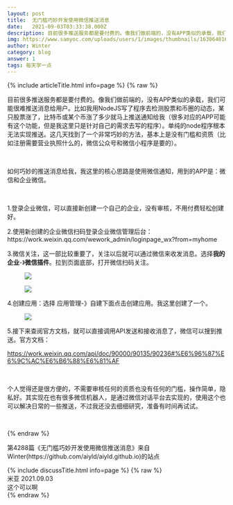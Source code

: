 ```yaml
---
layout: post
title:  无门槛巧妙开发使用微信推送消息
date:   2021-09-03T03:33:38.000Z
description: 目前很多推送服务都是要付费的。像我们做前端的，没有APP类似的承载，我们可能很难推送消息给用户。比如我用NodeJS写了程序去检测股票和币圈的动态，某只股票涨了...
img: https://www.samyoc.com/uploads/users/1/images/thumbnails/1630640160524.jpg
author: Winter
category: blog
answer: 1
tags: 每天学一点
---
```

<div class="article-root">
  <div class="article">
    {% include articleTitle.html info=page %}
    {% raw %}
    <div class="article-content"><p>目前很多推送服务都是要付费的。像我们做前端的，没有APP类似的承载，我们可能很难推送消息给用户。比如我用NodeJS写了程序去检测股票和币圈的动态，某只股票涨了，比特币或某个币涨了多少就马上推送通知给我（很多对应的APP可能有这个功能，但是我这里只是针对自己的需求去写的程序）。单纯的node程序根本无法实现推送。这几天找到了一个非常巧妙的方法，基本上是没有门槛和资质（比如注册需要营业执照什么的，微信公众号和微信小程序是要的）。</p><p>&nbsp;</p><p>如何巧妙的推送消息给我，我这里的核心思路是使用微信通知，用到的APP是：微信和企业微信。</p><p>&nbsp;</p><p>1.登录企业微信，可以直接新创建一个自己的企业，没有审核，不用付费轻松创建好。</p><p>2.使用新创建的企业微信扫码登录企业微信管理后台：https://work.weixin.qq.com/wework_admin/loginpage_wx?from=myhome</p><p>3.微信关注，这一部比较重要了，关注以后就可以通过微信来收发消息。选择<strong>我的企业</strong>-》<strong>微信插件</strong>。拉到页面底部，打开微信扫码关注。</p><figure class="image"><img src="https://www.samyoc.com/uploads/users/1/images/1630639538070.png"></figure><figure class="image"><img src="https://www.samyoc.com/uploads/users/1/images/1630639650633.png"></figure><p>4.创建应用：选择 应用管理-》自建下面点击创建应用。我这里创建了一个。</p><figure class="image"><img src="https://www.samyoc.com/uploads/users/1/images/1630639438811.png"></figure><p>5.接下来查阅官方文档，就可以直接调用API发送和接收消息了，微信可以搜到推送。官方文档：</p><p><a href="https://work.weixin.qq.com/api/doc/90000/90135/90236#%E6%96%87%E6%9C%AC%E6%B6%88%E6%81%AF">https://work.weixin.qq.com/api/doc/90000/90135/90236#%E6%96%87%E6%9C%AC%E6%B6%88%E6%81%AF</a></p><p>&nbsp;</p><p>个人觉得还是很方便的，不需要审核任何的资质也没有任何的门槛，操作简单，隐私好。其实现在也有很多微信机器人，是通过微信对话平台去实现的，使用这个也可以解决日常的一些推送，不过我还没去细细研究，准备有时间再试试。</p><p>&nbsp;</p></div>
    {% endraw %}
  </div>
  <p class="winter_mark">第4288篇《无门槛巧妙开发使用微信推送消息》来自Winter(https://github.com/aiyld/aiyld.github.io)的站点</p>
  <div class="discuss-wrapper">
    {% include discussTitle.html info=page %}
    {% raw %}
    <div class="discuss-list">
    <div class="discuss-item">
        <div class="discuss-parent">
          <div class="discuss-meta">
            <span class="discuss-user">米亚</span>
            <span class="discuss-time">2021.09.03</span>
          </div>
          <div class="discuss-comment">这个可以啊</div>
        </div></div>
    </div>
    {% endraw %}
  </div>
<div>
